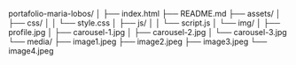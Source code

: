 portafolio-maria-lobos/
│
├── index.html
├── README.md
├── assets/
│   ├── css/
│   │   └── style.css
│   ├── js/
│   │   └── script.js
│   └── img/
│       ├── profile.jpg
│       ├── carousel-1.jpg
│       ├── carousel-2.jpg
│       └── carousel-3.jpg
└── media/
    ├── image1.jpeg
    ├── image2.jpeg
    ├── image3.jpeg
    └── image4.jpeg